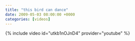 ```yaml
---
title: "this bird can dance"
date: 2009-05-03 08:00:00 +0000
categories: [videos]
---
```

{% include video id="utkb1nOJnD4" provider="youtube" %}